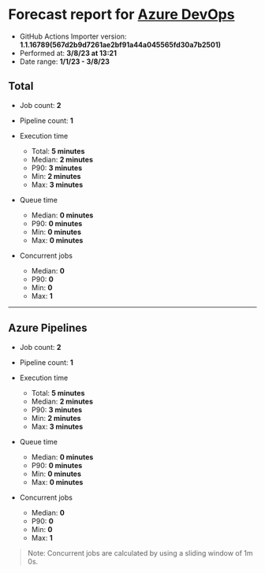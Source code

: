# Forecast report for [Azure DevOps](https://dev.azure.com/ghes-demo/ghes-migration/_build)

- GitHub Actions Importer version: **1.1.16789(567d2b9d7261ae2bf91a44a045565fd30a7b2501)**
- Performed at: **3/8/23 at 13:21**
- Date range: **1/1/23 - 3/8/23**

## Total

- Job count: **2**
- Pipeline count: **1**

- Execution time

  - Total: **5 minutes**
  - Median: **2 minutes**
  - P90: **3 minutes**
  - Min: **2 minutes**
  - Max: **3 minutes**

- Queue time

  - Median: **0 minutes**
  - P90: **0 minutes**
  - Min: **0 minutes**
  - Max: **0 minutes**

- Concurrent jobs

  - Median: **0**
  - P90: **0**
  - Min: **0**
  - Max: **1**

---

## Azure Pipelines

- Job count: **2**
- Pipeline count: **1**

- Execution time

  - Total: **5 minutes**
  - Median: **2 minutes**
  - P90: **3 minutes**
  - Min: **2 minutes**
  - Max: **3 minutes**

- Queue time

  - Median: **0 minutes**
  - P90: **0 minutes**
  - Min: **0 minutes**
  - Max: **0 minutes**

- Concurrent jobs

  - Median: **0**
  - P90: **0**
  - Min: **0**
  - Max: **1**

> Note: Concurrent jobs are calculated by using a sliding window of 1m 0s.
